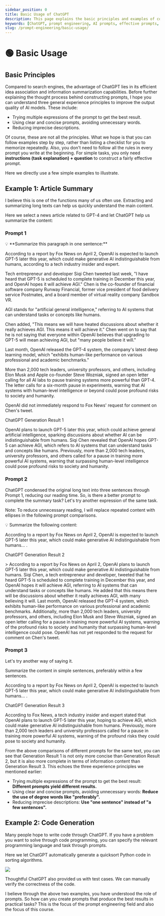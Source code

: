```yaml
---
sidebar_position: 0
title: Basic Usage of ChatGPT
description: This page explains the basic principles and examples of constructing prompts for ChatGPT to improve output quality.
keywords: [ChatGPT, prompt engineering, AI prompts, effective prompts, AI tips, basic usage]
slug: /prompt-engineering/basic-usage/
---
```

# 🟢 Basic Usage

## Basic Principles

Compared to search engines, the advantage of ChatGPT lies in its efficient idea association and information summarization capabilities. Before further explaining the thought process behind constructing prompts, I hope you can understand three general experience principles to improve the output quality of AI models. These include:

- Trying multiple expressions of the prompt to get the best result.
- Using clear and concise prompts, avoiding unnecessary words.
- Reducing imprecise descriptions.

Of course, these are not all the principles. What we hope is that you can follow examples step by step, rather than listing a checklist for you to memorize repeatedly. Also, you don't need to follow all the rules in every prompt you write at the beginning. For simple tasks, you only need **instructions (task explanation) + question** to construct a fairly effective prompt.

Here we directly use a few simple examples to illustrate.

## Example 1: Article Summary

I believe this is one of the functions many of us often use. Extracting and summarizing long texts can help us quickly understand the main content.

Here we select a news article related to GPT-4 and let ChatGPT help us summarize the content:

### Prompt 1

<AIInput>
💡 **Summarize this paragraph in one sentence:**

According to a report by Fox News on April 2, OpenAI is expected to launch GPT-5 later this year, which could make generative AI indistinguishable from humans, according to a tech industry insider and expert.

Tech entrepreneur and developer Siqi Chen tweeted last week, "I have heard that GPT-5 is scheduled to complete training in December this year, and OpenAI hopes it will achieve AGI." Chen is the co-founder of financial software company Runway Financial, former vice president of food delivery service Postmates, and a board member of virtual reality company Sandbox VR.

AGI stands for "artificial general intelligence," referring to AI systems that can understand tasks or concepts like humans.

Chen added, "This means we will have heated discussions about whether it really achieves AGI. This means it will achieve it." Chen went on to say that he is not saying that everyone within OpenAI believes that upgrading to GPT-5 will mean achieving AGI, but "many people believe it will."

Last month, OpenAI released the GPT-4 system, the company's latest deep learning model, which "exhibits human-like performance on various professional and academic benchmarks."

More than 2,000 tech leaders, university professors, and others, including Elon Musk and Apple co-founder Steve Wozniak, signed an open letter calling for all AI labs to pause training systems more powerful than GPT-4. The letter calls for a six-month pause in experiments, warning that AI systems with human-level intelligence or beyond could pose profound risks to society and humanity.

OpenAI did not immediately respond to Fox News' request for comment on Chen's tweet.
</AIInput>

ChatGPT Generation Result 1

<AIOutput>
OpenAI plans to launch GPT-5 later this year, which could achieve general artificial intelligence, sparking discussions about whether AI can be indistinguishable from humans. Siqi Chen revealed that OpenAI hopes GPT-5 can achieve AGI, which refers to AI systems that can understand tasks and concepts like humans. Previously, more than 2,000 tech leaders, university professors, and others called for a pause in training more powerful AI systems, warning that surpassing human-level intelligence could pose profound risks to society and humanity.
</AIOutput>

### Prompt 2

ChatGPT condensed the original long text into three sentences through Prompt 1, reducing our reading time. So, is there a better prompt to complete the summary task? Let's try another expression of the same task.

Note: To reduce unnecessary reading, I will replace repeated content with ellipses in the following prompt comparisons.

<AIInput>
💡 Summarize the following content:

According to a report by Fox News on April 2, OpenAI is expected to launch GPT-5 later this year, which could make generative AI indistinguishable from humans... .
</AIInput>

ChatGPT Generation Result 2

<AIOutput>
> According to a report by Fox News on April 2, OpenAI plans to launch GPT-5 later this year, which could make generative AI indistinguishable from humans. Siqi Chen, a tech entrepreneur and developer, tweeted that he heard GPT-5 is scheduled to complete training in December this year, and OpenAI hopes it will achieve AGI, referring to AI systems that can understand tasks or concepts like humans. He added that this means there will be discussions about whether it really achieves AGI, with many believing it will. Last month, OpenAI released the GPT-4 system, which exhibits human-like performance on various professional and academic benchmarks. Additionally, more than 2,000 tech leaders, university professors, and others, including Elon Musk and Steve Wozniak, signed an open letter calling for a pause in training more powerful AI systems, warning of the profound risks to society and humanity that surpassing human-level intelligence could pose. OpenAI has not yet responded to the request for comment on Chen's tweet.
</AIOutput>

### Prompt 3

Let's try another way of saying it.

<AIInput>
Summarize the content in simple sentences, preferably within a few sentences.

According to a report by Fox News on April 2, OpenAI is expected to launch GPT-5 later this year, which could make generative AI indistinguishable from humans... .
</AIInput>

ChatGPT Generation Result 3

<AIOutput>
According to Fox News, a tech industry insider and expert stated that OpenAI plans to launch GPT-5 later this year, hoping to achieve AGI, which could make generative AI indistinguishable from humans. Previously, more than 2,000 tech leaders and university professors called for a pause in training more powerful AI systems, warning of the profound risks they could pose to society and humanity.
</AIOutput>

From the above comparisons of different prompts for the same text, you can see that Generation Result 1 is not only more concise than Generation Result 2, but it is also more complete in terms of information content than Generation Result 3. This echoes the three experience principles we mentioned earlier:

- Trying multiple expressions of the prompt to get the best result: **Different prompts yield different results.**
- Using clear and concise prompts, avoiding unnecessary words: **Reduce the use of degree words like "preferably".**
- Reducing imprecise descriptions: **Use "one sentence" instead of "a few sentences".**

## Example 2: Code Generation

Many people hope to write code through ChatGPT. If you have a problem you want to solve through code programming, you can specify the relevant programming language and task through prompts.

Here we let ChatGPT automatically generate a quicksort Python code in sorting algorithms.

![](https://cdn.jsdelivr.net/gh/donttal/imgbed/img/gptUseCase.png)

Thoughtful ChatGPT also provided us with test cases. We can manually verify the correctness of the code.

I believe through the above two examples, you have understood the role of prompts. So how can you create prompts that produce the best results in practical tasks? This is the focus of the prompt engineering field and also the focus of this course.